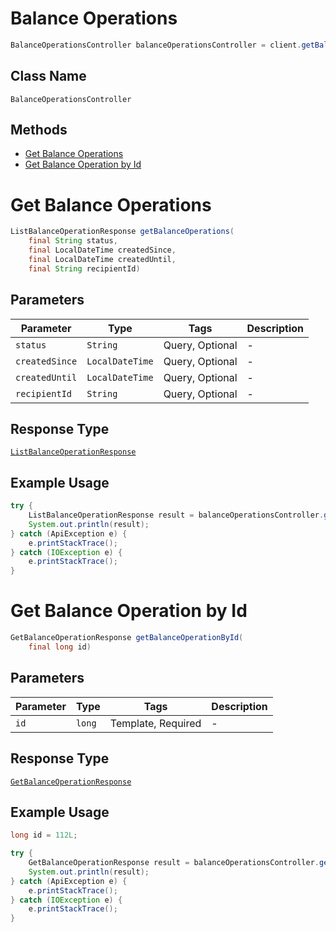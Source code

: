 # Balance Operations

```java
BalanceOperationsController balanceOperationsController = client.getBalanceOperationsController();
```

## Class Name

`BalanceOperationsController`

## Methods

* [Get Balance Operations](../../doc/controllers/balance-operations.md#get-balance-operations)
* [Get Balance Operation by Id](../../doc/controllers/balance-operations.md#get-balance-operation-by-id)


# Get Balance Operations

```java
ListBalanceOperationResponse getBalanceOperations(
    final String status,
    final LocalDateTime createdSince,
    final LocalDateTime createdUntil,
    final String recipientId)
```

## Parameters

| Parameter | Type | Tags | Description |
|  --- | --- | --- | --- |
| `status` | `String` | Query, Optional | - |
| `createdSince` | `LocalDateTime` | Query, Optional | - |
| `createdUntil` | `LocalDateTime` | Query, Optional | - |
| `recipientId` | `String` | Query, Optional | - |

## Response Type

[`ListBalanceOperationResponse`](../../doc/models/list-balance-operation-response.md)

## Example Usage

```java
try {
    ListBalanceOperationResponse result = balanceOperationsController.getBalanceOperations(null, null, null, null);
    System.out.println(result);
} catch (ApiException e) {
    e.printStackTrace();
} catch (IOException e) {
    e.printStackTrace();
}
```


# Get Balance Operation by Id

```java
GetBalanceOperationResponse getBalanceOperationById(
    final long id)
```

## Parameters

| Parameter | Type | Tags | Description |
|  --- | --- | --- | --- |
| `id` | `long` | Template, Required | - |

## Response Type

[`GetBalanceOperationResponse`](../../doc/models/get-balance-operation-response.md)

## Example Usage

```java
long id = 112L;

try {
    GetBalanceOperationResponse result = balanceOperationsController.getBalanceOperationById(id);
    System.out.println(result);
} catch (ApiException e) {
    e.printStackTrace();
} catch (IOException e) {
    e.printStackTrace();
}
```

